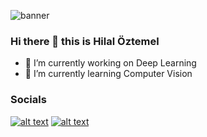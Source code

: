 ![banner](https://user-images.githubusercontent.com/60732734/218852926-86d9aafb-3a1b-45ca-8c73-5a23e24af199.png)

### Hi there 👋 this is Hilal Öztemel

- 🔭 I’m currently working on Deep Learning
- 🌱 I’m currently learning Computer Vision

### Socials

[![alt text][1.1]][1]
[![alt text][2.1]][2]



[1.1]: https://img.icons8.com/nolan/64/linkedin-circled.png (twitter icon with padding)
[2.1]: https://img.icons8.com/arcade/64/null/instagram-new.png (facebook icon with padding)


[1]: https://www.linkedin.com/in/hilal-%C3%B6ztemel-290a09209/?originalSubdomain=tr
[2]: https://www.instagram.com/whocarescode/




